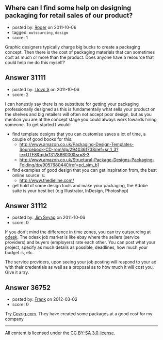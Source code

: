 ## Where can I find some help on designing packaging for retail sales of our product?

- posted by: [Roger](https://stackexchange.com/users/-1/13700-roger) on 2011-10-06
- tagged: `outsourcing`, `design`
- score: 1

Graphic designers typically charge big bucks to create a packaging concept.  Then there is the cost of packaging materials that can sometimes cost as much or more than the product.  Does anyone have a resource that could help me do this myself?


## Answer 31111

- posted by: [Lloyd S](https://stackexchange.com/users/-1/12549-lloyd-s) on 2011-10-06
- score: 2

I can honestly say there is no substitute for getting your packaging professionally designed as this is fundamentally what sells your product on the shelves and big retailers will often not accept poor design, but as you mention you are at the concept stage you could always work towards hiring someone. To get started I would:

- find template designs that you can customise saves a lot of time, a couple of good books for this: 
    - http://www.amazon.co.uk/Packaging-Design-Templates-Sourcebook-CD-rom/dp/2940361738/ref=sr_1_3?ie=UTF8&qid=1317886000&sr=8-3  
    - http://www.amazon.co.uk/Structural-Package-Designs-Packaging-Folding/dp/9057680440/ref=pd_sim_b1
- find examples of good design that you can get inspiration from, the best online source is:
    - http://www.thedieline.com/
- get hold of some design tools and make your packaging, the Adobe suite is your best bet (e.g Illustrator, InDesign, Photoshop)


## Answer 31112

- posted by: [Jim Syyap](https://stackexchange.com/users/-1/13703-jim-syyap) on 2011-10-06
- score: 0

<p>If you don't mind the difference in time zones, you can try outsourcing at <a href="http://www.odesk.com" rel="nofollow">odesk</a>. The odesk job market is like ebay where the sellers (service providers) and buyers (employers) rate each other. You can post what your project, specify as much details as possible, deadlines, how much your budget is, etc.</p>

<p>The service providers, upon seeing your job posting will respond to your ad with their credentials as well as a proposal as to how much it will cost you. Give it a try.</p>



## Answer 36752

- posted by: [Frank](https://stackexchange.com/users/-1/16724-frank) on 2012-03-02
- score: 0

<p>Try <a href="http://Covrig.com" rel="nofollow">Covrig.com</a>. They have created some packages at a good cost for my company</p>




---

All content is licensed under the [CC BY-SA 3.0 license](https://creativecommons.org/licenses/by-sa/3.0/).
